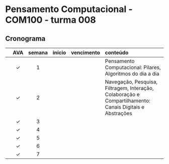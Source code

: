 # Pensamento Computacional - COM100 - turma 008


## Cronograma

|   | AVA | semana | início | vencimento | conteúdo |
|:---:|:---:|:---:|:---:|:---:|:---|
|  | &check; | 1 |  |  | Pensamento Computacional: Pilares, Algoritmos do dia a dia |
|  | &check; | 2 |  |  | Navegação, Pesquisa, Filtragem, Interação, Colaboração e Compartilhamento: Canais Digitais e Abstrações |
|  | &check; | 3 |  |  |  |
|  | &check; | 4 |  |  |  |
|  | &check; | 5 |  |  |  |
|  | &check; | 6 |  |  |  |
|  | &check; | 7 |  |  |  |